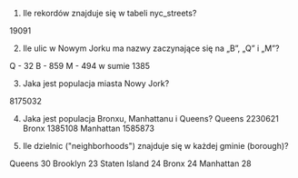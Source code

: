 1. Ile rekordów znajduje się w tabeli nyc_streets?

19091

2. Ile ulic w Nowym Jorku ma nazwy zaczynające się na „B”, „Q” i „M”?

Q - 32
B - 859
M - 494
w sumie 1385

3. Jaka jest populacja miasta Nowy Jork?

8175032

4. Jaka jest populacja Bronxu, Manhattanu i Queens?
Queens    2230621
Bronx     1385108
Manhattan 1585873

5. Ile dzielnic ("neighborhoods") znajduje się w każdej gminie (borough)?

Queens         30
Brooklyn       23
Staten Island  24
Bronx          24
Manhattan      28